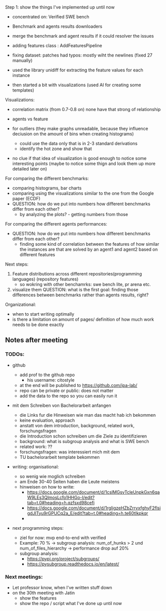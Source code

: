 Step 1:
show the things I've implemented up until now
- concentrated on: Verified SWE bench

 - Benchmark and agents results downloaders
 - merge the benchmark and agent results if it could resolver the issues

 - adding features class : AddFeaturesPipeline
 - fixing dataset: patches had typos: mostly wiht the newlines (fixed 27 manually)
 - used the library unidiff for extracting the feature values for each instance 
 - then started a bit with visualizations (used AI for creating some templates)

Visualizations:
- correlation matrix (from 0.7-0.8 on) none have that strong of relationship
- agents vs feature
- for outliers (they make graphs unreadable, because they influence deciusion on the amount of bins when creating histograms)
    - could use the data only that is in 2-3 standard derivations
    - identify the hot zone and show that

- no clue if that idea of visualization is good enough to notice some interesting points (maybe to notice some thign and look them up more detailed later on)



For comparing the different benchmarks:
- comparing histograms, bar charts
- comparing using the visualizations similar to the one from the Google paper (ECDF)
- QUESTION: how do we put into numbers how different benchmarks differ from each other?
  - by analyzing the plots? - getting numbers from those

For comparing the different agents performances:
- QUESTION: how do we put into numbers how different benchmarks differ from each other?
  - finding some kind of correlation between the features of how similar the instances are that are solved by an agent1 and agent2 based on different features



Next steps:
1. Feature distributions across different repositories(programming languages) (repository features)
   - so wokring with other benchamrks: swe bench lite, pr arena etc.
2. visualize them
QUESTION: what is the first goal: finding those differences between benchmarks rather than agents results, right?


Organizational:
- when to start writing optimally
- is there a limitation on amount of pages/ definition of how much work needs to be done exactly


## Notes after meeting
### TODOs:
- github
  - add prof to the github repo
    - his username: citostyle
  - at the end will be published to https://github.com/ipa-lab/
  - repo can be private or public: does not matter
  - add the data to the repo so you can easily run it

- mit dem Schreiben von Bachelorarbeit anfangen
  - die Links fur die Hinweisen wie man das macht hab ich bekommen
  -  keine evaluation, approach
  - anstatt von dem introduction, background, related work, forschungsfragen
  - die Introduction schon schreiben um die Ziele zu identifizieren
  - background: what is subgroup analysis and what is SWE bench
  - related work: ??
  - forschungsfragen: was interessiert mich mit dem
  - TU bachelorarbeit template bekommen

- writing: organisational:
  - so wenig wie moglich schreiben
  - am Ende 30-40 Seiten haben die Leute meistens
  - hinweisen on how to write:
    - https://docs.google.com/document/d/1csIMGsvTcleUnpkGxn6qaW9LEs3QlmosLcfo1HHGo-I/edit?tab=t.0#heading=h.qzfsxd98cefi
    - https://docs.google.com/document/d/1rgIigzeHZbZrrvxfghyF2flsigdJITyu9rGPUCq2a_E/edit?tab=t.0#heading=h.te60tlkpkqr
    - 

- next programming steps:
  - ziel for now: mvp end-to-end with verified
  - Example: 70 % -> subgroup analysis: num_of_hunks > 2 und num_of_files_hierarchy -> performance drop auf 20%
  - subgroup analysis: 
    - https://pypi.org/project/subgroups/
    - https://pysubgroup.readthedocs.io/en/latest/

### Next meetings:
- Let professor know, when I've written stuff down
- on the 30th meeting with Jatin
  - show the features 
  - show the repo / script what I've done up until now
